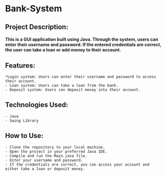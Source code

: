 # Bank-System
## Project Description:
#### This is a GUI application built using Java. Through the system, users can enter their username and password. If the entered credentials are correct, the user can take a loan or add money to their account.

## Features:
    *Login system: Users can enter their username and password to access their account.
    - Loan system: Users can take a loan from the bank.
    - Deposit system: Users can deposit money into their account.
## Technologies Used:
    - Java
    - Swing Library
## How to Use:
    - Clone the repository to your local machine.
    - Open the project in your preferred Java IDE.
    - Compile and run the Main.java file.
    - Enter your username and password.
    - If the credentials are correct, you can access your account and either take a loan or deposit money.
